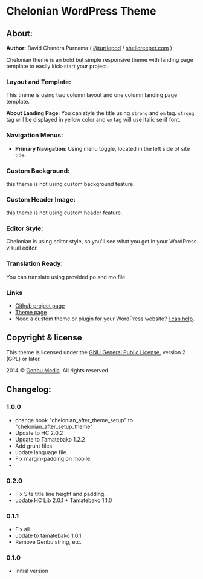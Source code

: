 # Chelonian WordPress Theme

## About:

**Author:** David Chandra Purnama ( [@turtlepod](http://twitter.com/turtlepod) / [shellcreeper.com](http://shellcreeper.com/) )

Chelonian theme is an bold but simple responsive theme with landing page template to easily kick-start your project.

### Layout and Template:

This theme is using two column layout and one column landing page template.

**About Landing Page**: You can style the title using `strong` and `em` tag. `strong` tag will be displayed in yellow color and `em` tag will use italic serif font.

### Navigation Menus:

* **Primary Navigation**: Using menu toggle, located in the left side of site title.

### Custom Background:

this theme is not using custom background feature.

### Custom Header Image:

this theme is not using custom header feature.

### Editor Style:

Chelonian is using editor style, so you'll see what you get in your WordPress visual editor.

### Translation Ready:

You can translate using provided po and mo file.


### Links

* [Github project page](https://github.com/turtlepod/chelonian)
* [Theme page](http://shellcreeper.com/portfolio/item/chelonian-wordpress-theme/)
* Need a custom theme or plugin for your WordPress website? [I can help](http://shellcreeper.com/services/).

## Copyright & license

This theme is licensed under the [GNU General Public License](http://www.gnu.org/licenses/old-licenses/gpl-2.0.html), version 2 (GPL) or later.

2014 © [Genbu Media](http://genbu.me/). All rights reserved.

## Changelog:

### 1.0.0
* change hook "chelonian_after_theme_setup" to "chelonian_after_setup_theme"
* Update to HC 2.0.2
* Update to Tamatebako 1.2.2
* Add grunt files
* update language file.
* Fix margin-padding on mobile.
* 

### 0.2.0
* Fix Site title line height and padding.
* update HC Lib 2.0.1 + Tamatebako 1.1.0

### 0.1.1
* Fix all
* update to tamatebako 1.0.1
* Remove Genbu string, etc.

### 0.1.0
* Initial version
